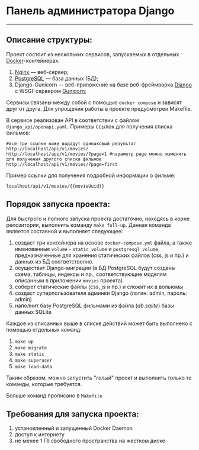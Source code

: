 # Панель администратора Django

---

## Описание структуры:

Проект состоит из нескольких сервисов, запускаемых в отдельных 
[Docker](https://www.docker.com/)-контейнерах:

1. [Nginx](https://www.nginx.com/) — веб-сервер;
2. [PostgreSQL](https://www.postgresql.org/) — база данных (БД);
3. Django-Gunicorn — веб-приложение на базе веб-фреймворка 
[Django](https://docs.djangoproject.com/en/4.1/releases/3.2/) с 
WSGI-сервером [Gunicorn](https://gunicorn.org/);

Сервисы связаны между собой с помощью `docker compose` и зависят друг от друга.
Для упрощения работы в проекте предусмотрен Makefile.

В сервисе реализован API в соответствии с файлом `django_api/openapi.yaml`.
Примеры ссылок для получения списка фильмов: 
```
#все три ссылки ниже выдадут одинаковый результат
http://localhost/api/v1/movies/
http://localhost/api/v1/movies/?page=1 #параметр page можно изменить для получения другого списка фильмов
http://localhost/api/v1/movies/?page=first
```
Пример ссылки для получения подробной информации о фильме:
```
localhost/api/v1/movies/{{movieUuid}}
```




##  Порядок запуска проекта:

Для быстрого и полного запуска проекта достаточно, находясь в корне репозитория,
выполнить команду `make full-up`. 
Данная команда является составной и выполняет следующее:
1. создаст три контейнера на основе `docker-compose.yml` файла,
а также именованные `volume` - `static_volume` и `postgresql_volume`, предназначенные для хранения
статических файлов (css, js и пр.) и данных из БД соответственно.
2. осуществит Django-миграции (в БД PostgreSQL будут созданы схема, таблицы, индексы и пр.,
соответствующие моделям описанным в приложении `movies` проекта)
3. соберет статические файлы (css, js и пр.) и сложит их в вольюмы
4. создаст суперпользователя админки Django (логин: admin, пароль: admin)
5. наполнит базу PostgreSQL фильмами из файла (_db.sqlite_) базы данных SQLite


Каждое из описанных выше в списке действий может быть выполнено с помощью
отдельных команд:
1. `make up`
2. `make migrate` 
3. `make static` 
4. `make superuser` 
5. `make load-data`

Таким образом, можно запустить "_голый_" проект и выполнить только те команды,
которые требуется.

Больше команд прописано в `Makefile` 

## Требования для запуска проекта:
1. установленный и запущенный Docker Daemon
2. доступ к интернету
3. не менее 1 Гб свободного пространства на жестком диске



